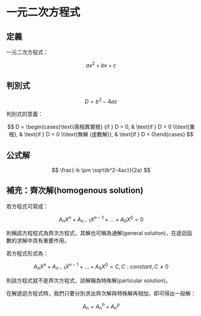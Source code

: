 # 一元二次方程式

## 定義

一元二次方程式：

$$
ax^2+bx+c
$$

## 判別式

$$
D = b^2 - 4ac
$$

判別式的意義：

$$
D = \begin{cases}\text{兩相異實根} {if } D > 0, & \text{if } D > 0 \\\text{重根}, & \text{if } D = 0 \\\text{無解 (虛數解)}, & \text{if } D < 0\end{cases}
$$

## 公式解

$$
\frac{-b \pm \sqrt{b^2-4ac}}{2a}
$$

## 補充：齊次解(homogenous solution)

若方程式可寫成：

$$
A_nX^n + A_{n-1}X^{n-1}+...+A_0X^0 = 0
$$

則稱該方程程式為齊次方程式，其解也可稱為通解(general solution)，在遞迴函數的求解中具有重要作用。

若方程式形式為：

$$
A_nX^n + A_{n-1}X^{n-1}+...+A_0X^0 = C,  C:constant, C \neq 0
$$

則該方程式就不是齊次方程式，該解稱為特殊解(particular solution)。

在解遞迴方程式時，我們只要分別求出齊次解與特殊解再相加，即可得出一般解：

$$
A_n = A_n^h + A_n^p
$$
